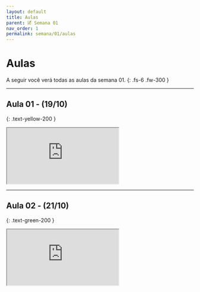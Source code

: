 ```yaml
---
layout: default
title: Aulas
parent: 🗹 Semana 01
nav_order: 1
permalink: semana/01/aulas
---
```


# Aulas

A seguir você verá todas as aulas da semana 01.
{: .fs-6 .fw-300 }

---

## Aula 01 - (19/10)
{: .text-yellow-200 }

<iframe src="https://drive.google.com/file/d/1GlcfiVjgCJnocHXP7je0ZUaRGksaQm9H/preview" ></iframe>

---

## Aula 02 - (21/10)
{: .text-green-200 }

<iframe src="https://drive.google.com/file/d/1mSGuCOtTeGnqfEUAIcJCKMBD503c4C1D/preview" ></iframe>

